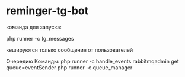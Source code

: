# reminger-tg-bot
команда для запуска:

php runner -c tg_messages

кешируются только сообщения от пользователей

Очередию Команды:
php runner -c handle_events
rabbitmqadmin get queue=eventSender
php runner -c queue_manager
